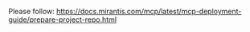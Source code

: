Please follow: 
https://docs.mirantis.com/mcp/latest/mcp-deployment-guide/prepare-project-repo.html
